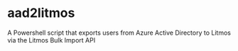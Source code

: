 # aad2litmos
A Powershell script that exports users from Azure Active Directory to Litmos via the Litmos Bulk Import API
